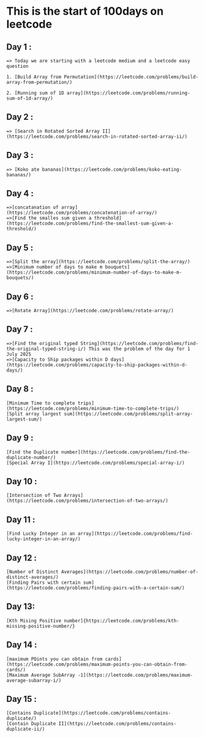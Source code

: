 # This is the start of 100days on leetcode 

## Day 1 : 

    => Today we are starting with a leetcode medium and a leetcode easy question

    1. [Build Array from Permutation](https://leetcode.com/problems/build-array-from-permutation/)

    2. [Running sum of 1D array](https://leetcode.com/problems/running-sum-of-1d-array/)

## Day 2 : 

    => [Search in Rotated Sorted Array II](https://leetcode.com/problems/search-in-rotated-sorted-array-ii/)


## Day 3 : 

    => [Koko ate bananas](https://leetcode.com/problems/koko-eating-bananas/)

## Day 4 : 

    =>[concatanation of array](https://leetcode.com/problems/concatenation-of-array/)
    =>[Find the smalles sum given a threshold](https://leetcode.com/problems/find-the-smallest-sum-given-a-threshold/)

## Day 5 : 

    =>[Split the array](https://leetcode.com/problems/split-the-array/)
    =>[Minimum number of days to make m bouquets](https://leetcode.com/problems/minimum-number-of-days-to-make-m-bouquets/)

## Day 6 : 

    =>[Rotate Array](https://leetcode.com/problems/rotate-array/)


## Day 7 : 

    =>[Find the original typed String](https://leetcode.com/problems/find-the-original-typed-string-i/) This was the problem of the day for 1 July 2025
    =>[Capacity to Ship packages within D days](https://leetcode.com/problems/capacity-to-ship-packages-within-d-days/)

## Day 8 : 

    [Minimum Time to complete trips](https://leetcode.com/problems/minimum-time-to-complete-trips/)
    [Split array largest sum](https://leetcode.com/problems/split-array-largest-sum/)


## Day 9 :

    [Find the Duplicate number](https://leetcode.com/problems/find-the-duplicate-number/)
    [Special Array I](https://leetcode.com/problems/special-array-i/)


## Day 10 : 

    [Intersection of Two Arrays](https://leetcode.com/problems/intersection-of-two-arrays/)

## Day 11 : 

    [Find Lucky Integer in an array](https://leetcode.com/problems/find-lucky-integer-in-an-array/)


## Day 12 : 

    [Number of Distinct Averages](https://leetcode.com/problems/number-of-distinct-averages/)
    [Finding Pairs with certain sum](https://leetcode.com/problems/finding-pairs-with-a-certain-sum/)

## Day 13: 

    [Kth Mising Positive number]{https://leetcode.com/problems/kth-missing-positive-number/}


## Day 14 : 

    [maximum POints you can obtain from cards](https://leetcode.com/problems/maximum-points-you-can-obtain-from-cards/)
    [Maximum Average SubArray -1](https://leetcode.com/problems/maximum-average-subarray-i/)


## Day 15 : 

    [Contains Duplicate](https://leetcode.com/problems/contains-duplicate/)
    [Contain Duplicate II](https://leetcode.com/problems/contains-duplicate-ii/)
